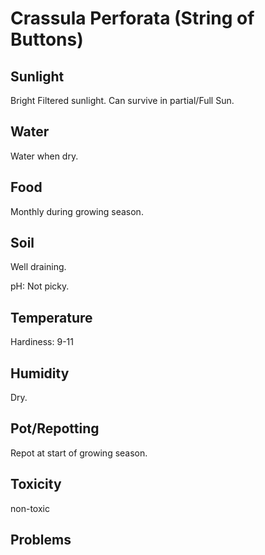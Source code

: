 # Crassula Perforata (String of Buttons)
## Sunlight
Bright Filtered sunlight. Can survive in partial/Full Sun.

## Water
Water when dry.

## Food
Monthly during growing season.

## Soil
Well draining.

pH: Not picky.

## Temperature
Hardiness: 9-11

## Humidity
Dry.

## Pot/Repotting
Repot at start of growing season.

## Toxicity
non-toxic

## Problems
